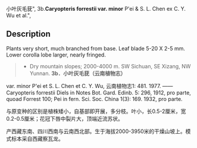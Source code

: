 小叶灰毛莸",
3b.**Caryopteris forrestii var. minor** P'ei & S. L. Chen ex C. Y. Wu et al.",

## Description
Plants very short, much branched from base. Leaf blade 5-20 X  2-5 mm. Lower corolla lobe larger, nearly fringed.

> * Dry mountain slopes; 2000-4000 m. SW Sichuan, SE  Xizang,  NW  Yunnan.
**3b．小叶灰毛莸（云南植物志）**

var. minor P'ei et S. L. Chen et C. Y. Wu, 云南植物志1: 481. 1977. ——Caryopteris forrestii Diels in Notes Bot. Gard. Edinb. 5: 296, 1912, pro parte, quoad Forrest 100; Pei in fern. Sci. Soc. China 1(3): 169. 1932, pro parte.

与原变种的区别是植株矮小，自基部即开展，多分枝。叶小，长0.5-2厘米，宽0.2-0.5厘米；花冠下唇中裂片大，顶端近流苏状。

产西藏东南、四川西南与云南西北部。生于海拔2000-3950米的干燥山坡上。模式标本采自西藏察瓦龙。
